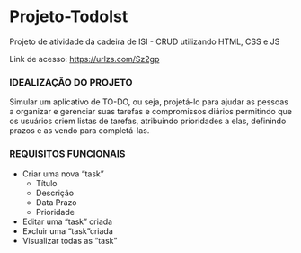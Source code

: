# Projeto-TodoIst
Projeto de atividade da cadeira de ISI - CRUD utilizando HTML, CSS e JS

Link de acesso: https://urlzs.com/Sz2gp

### IDEALIZAÇÃO DO PROJETO

Simular um aplicativo de TO-DO, ou seja, projetá-lo para ajudar as pessoas a organizar e gerenciar suas tarefas e compromissos diários permitindo que os usuários criem listas de tarefas, atribuindo prioridades a elas, definindo prazos e as vendo para completá-las.

### REQUISITOS FUNCIONAIS

- Criar uma nova “task”
  - Título
  - Descrição
  - Data Prazo
  - Prioridade
- Editar uma “task” criada
- Excluir uma “task”criada
- Visualizar todas as “task”
